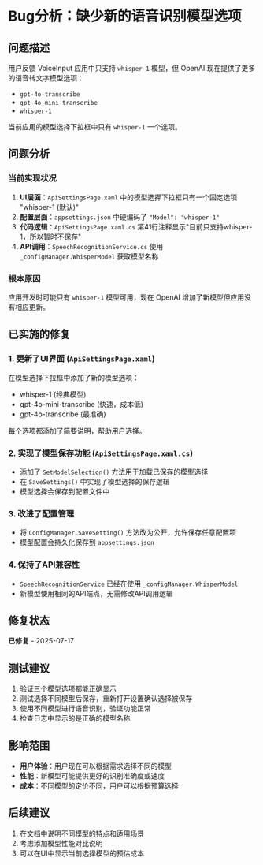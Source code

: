 # Bug分析：缺少新的语音识别模型选项

## 问题描述
用户反馈 VoiceInput 应用中只支持 `whisper-1` 模型，但 OpenAI 现在提供了更多的语音转文字模型选项：
- `gpt-4o-transcribe`
- `gpt-4o-mini-transcribe`
- `whisper-1`

当前应用的模型选择下拉框中只有 `whisper-1` 一个选项。

## 问题分析

### 当前实现状况
1. **UI层面**：`ApiSettingsPage.xaml` 中的模型选择下拉框只有一个固定选项 "whisper-1 (默认)"
2. **配置层面**：`appsettings.json` 中硬编码了 `"Model": "whisper-1"`
3. **代码逻辑**：`ApiSettingsPage.xaml.cs` 第41行注释显示"目前只支持whisper-1，所以暂时不保存"
4. **API调用**：`SpeechRecognitionService.cs` 使用 `_configManager.WhisperModel` 获取模型名称

### 根本原因
应用开发时可能只有 `whisper-1` 模型可用，现在 OpenAI 增加了新模型但应用没有相应更新。

## 已实施的修复

### 1. 更新了UI界面 (`ApiSettingsPage.xaml`)
在模型选择下拉框中添加了新的模型选项：
- whisper-1 (经典模型)
- gpt-4o-mini-transcribe (快速，成本低)
- gpt-4o-transcribe (最准确)

每个选项都添加了简要说明，帮助用户选择。

### 2. 实现了模型保存功能 (`ApiSettingsPage.xaml.cs`)
- 添加了 `SetModelSelection()` 方法用于加载已保存的模型选择
- 在 `SaveSettings()` 中实现了模型选择的保存逻辑
- 模型选择会保存到配置文件中

### 3. 改进了配置管理
- 将 `ConfigManager.SaveSetting()` 方法改为公开，允许保存任意配置项
- 模型配置会持久化保存到 `appsettings.json`

### 4. 保持了API兼容性
- `SpeechRecognitionService` 已经在使用 `_configManager.WhisperModel`
- 新模型使用相同的API端点，无需修改API调用逻辑

## 修复状态
**已修复** - 2025-07-17

## 测试建议
1. 验证三个模型选项都能正确显示
2. 测试选择不同模型后保存，重新打开设置确认选择被保存
3. 使用不同模型进行语音识别，验证功能正常
4. 检查日志中显示的是正确的模型名称

## 影响范围
- **用户体验**：用户现在可以根据需求选择不同的模型
- **性能**：新模型可能提供更好的识别准确度或速度
- **成本**：不同模型的定价不同，用户可以根据预算选择

## 后续建议
1. 在文档中说明不同模型的特点和适用场景
2. 考虑添加模型性能对比说明
3. 可以在UI中显示当前选择模型的预估成本